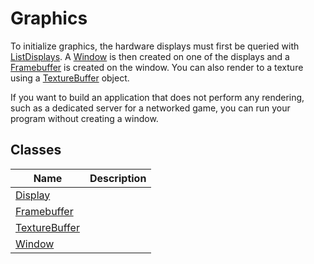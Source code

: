 # Graphics #
To initialize graphics, the hardware displays must first be queried with [ListDisplays](API_ListDisplays.md).
A [Window](API_Window.md) is then created on one of the displays and a [Framebuffer](API_Framebuffer.md) is created on the window.
You can also render to a texture using a [TextureBuffer](API_TextureBuffer.md) object.

If you want to build an application that does not perform any rendering, such as a dedicated server for a networked game, you can run your program without creating a window.

## Classes ##
| Name | Description |
| --- | --- |
| [Display](API_Display.md) | |
| [Framebuffer](API_Framebuffer.md) | |
| [TextureBuffer](API_TextureBuffer.md) | |
| [Window](API_Window.md) | |
